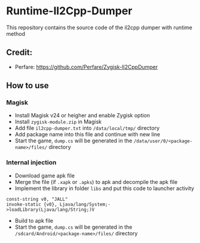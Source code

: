# Runtime-Il2Cpp-Dumper
This repository contains the source code of the il2cpp dumper with runtime method

## Credit:
- Perfare: https://github.com/Perfare/Zygisk-Il2CppDumper

## How to use
### Magisk
- Install Magisk v24 or heigher and enable Zygisk option
- Install `zygisk-module.zip` in Magisk
- Add file `il2cpp-dumper.txt` into `/data/local/tmp/` directory
- Add package name into this file and continue with new line
- Start the game, `dump.cs` will be generated in the `/data/user/0/<package-name>/files/` directory

### Internal injection
- Download game apk file
- Merge the file (if `.xapk` or `.apks`) to apk and decompile the apk file
- Implement the library in folder `libs` and put this code to launcher activity

```smali
const-string v0, "JALL"
invoke-static {v0}, Ljava/lang/System;->loadLibrary(Ljava/lang/String;)V
```

- Build to apk file
- Start the game, `dump.cs` will be generated in the `/sdcard/Android/<package-name>/files/` directory
